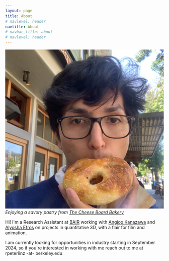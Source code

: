 ```yaml
---
layout: page
title: About
# navlevel: header
navtitle: About
# navbar_title: about
# navlevel: header
---
```


![image](/assets/me.png)
*Enjoying a savory pastry from [The Cheese Board Bakery](https://cheeseboardcollective.coop)*

Hi! I'm a Research Assistant at [BAIR](https://bair.berkeley.edu) working with [Angjoo Kanazawa](https://people.eecs.berkeley.edu/~kanazawa/) and [Alyosha Efros](https://people.eecs.berkeley.edu/~efros/) on projects in quantitative 3D, with a flair for film and animation. 

I am currently looking for opportunities in industry starting in September 2024, so if you're interested in working with me reach out to me at rpeterlinz -at- berkeley.edu


